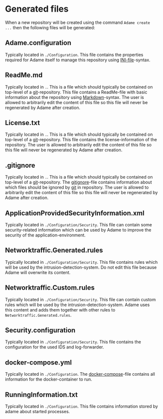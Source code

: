 # Generated files

When a new repository will be created using the command `Adame create ...` then the following files will be generated:

## Adame.configuration

Typically located in `./Configuration`.
This file contains the properties required for Adame itself to manage this repository using [INI-file](https://en.wikipedia.org/wiki/INI_file)-syntax.

## ReadMe.md

Typically located in `.`.
This is a file which should typically be contained on top-level of a [git](https://git-scm.com/)-repository.
This file contains a ReadMe-file with basic information about the repository using [Markdown](https://en.wikipedia.org/wiki/Markdown)-syntax. The user is allowed to arbitrarily edit the content of this file so this file will never be regenerated by Adame after creation.

## License.txt

Typically located in `.`.
This is a file which should typically be contained on top-level of a [git](https://git-scm.com/)-repository.
This file contains the license-information of the repository. The user is allowed to arbitrarily edit the content of this file so this file will never be regenerated by Adame after creation.

## .gitignore

Typically located in `.`.
This is a file which should typically be contained on top-level of a [git](https://git-scm.com/)-repository.
The [gitignore](https://git-scm.com/docs/gitignore)-file contains information about which files should be ignored by [git](https://git-scm.com/) in repository. The user is allowed to arbitrarily edit the content of this file so this file will never be regenerated by Adame after creation.

## ApplicationProvidedSecurityInformation.xml

Typically located in `./Configuration/Security`.
This file can contain some security-related information which can be used by Adame to improve the security of the application-environment.

## Networktraffic.Generated.rules

Typically located in `./Configuration/Security`.
This file contains rules which will be used by the intrusion-detection-system.
Do not edit this file because Adame will overwrite its content.

## Networktraffic.Custom.rules

Typically located in `./Configuration/Security`.
This file can contain custom rules which will be used by the intrusion-detection-system. Adame uses this content and adds them together with other rules to `Networktraffic.Generated.rules`.

## Security.configuration

Typically located in `./Configuration/Security`.
This file contains the configuration for the used IDS and log-forwarder.

## docker-compose.yml

Typically located in `./Configuration`.
The [docker-compose](https://docs.docker.com/compose)-file contains all information for the docker-container to run.

## RunningInformation.txt

Typically located in `./Configuration`.
This file contains information stored by adame about started processes.
